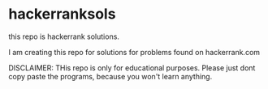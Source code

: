 # hackerranksols
this repo is hackerrank solutions.

I am creating this repo for solutions for problems found on hackerrank.com 

DISCLAIMER: THis repo is only for educational purposes. Please just dont copy paste the programs, because you won't learn anything.

